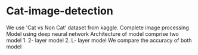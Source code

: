 # Cat-image-detection
We use 'Cat vs Non Cat' dataset from kaggle. 
Complete image processing Model using deep neural network
Architecture of model comprise two model 1. 2- layer model
                                          2. L- layer model
We compare the accuracy of both model

